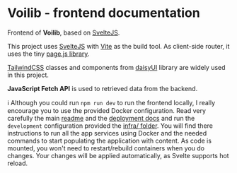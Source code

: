 # Voilib - frontend documentation
Frontend of **Voilib**, based on [SvelteJS](https://svelte.dev/).

This project uses [SvelteJS](https://svelte.dev/) with
[Vite](https://vitejs.dev/) as the build tool. As client-side router,
it uses the tiny [page.js
library](https://github.com/visionmedia/page.js).

[TailwindCSS](https://tailwindcss.com/) classes and components from
[daisyUI](https://daisyui.com/) library are widely used in this
project.

**JavaScript Fetch API** is used to retrieved data from the backend.

ℹ️ Although you could run `npm run dev` to run the frontend locally, I
really encourage you to use the provided Docker configuration. Read
very carefully the main [readme](../readme.md) and the [deployment
docs](../infra/readme.md) and run the `development` configuration
provided the [infra/ folder](../infra/). You will find there
instructions to run all the app services using Docker and the needed
commands to start populating the application with content. As code is
mounted, you won't need to restart/rebuild containers when you do
changes. Your changes will be applied automatically, as Svelte
supports hot reload.
